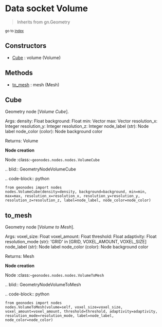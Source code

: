 
# Data socket Volume

> Inherits from gn.Geometry
  
<sub>go to [index](/docs/index.md)</sub>



## Constructors

- [Cube](#cube) : volume (Volume)

## Methods

- [to_mesh](#to_mesh) : mesh (Mesh)

## Cube

Geometry node [*Volume Cube*].


  Args:
    density: Float
    background: Float
    min: Vector
    max: Vector
    resolution_x: Integer
    resolution_y: Integer
    resolution_z: Integer
    node_label (str): Node label
    node_color (color): Node background color
    
  Returns:
    Volume
    
  **Node creation**
  
  Node :class:`~geonodes.nodes.nodes.VolumeCube`
  
  
  .. blid:: GeometryNodeVolumeCube
  
  .. code-block:: python
  
    from geonodes import nodes
    nodes.VolumeCube(density=density, background=background, min=min, max=max, resolution_x=resolution_x, resolution_y=resolution_y, resolution_z=resolution_z, label=node_label, node_color=node_color)
    

## to_mesh

Geometry node [*Volume to Mesh*].


  Args:
    voxel_size: Float
    voxel_amount: Float
    threshold: Float
    adaptivity: Float
    resolution_mode (str): 'GRID' in [GRID, VOXEL_AMOUNT, VOXEL_SIZE]
    node_label (str): Node label
    node_color (color): Node background color
    
  Returns:
    Mesh
    
  **Node creation**
  
  Node :class:`~geonodes.nodes.nodes.VolumeToMesh`
  
  
  .. blid:: GeometryNodeVolumeToMesh
  
  .. code-block:: python
  
    from geonodes import nodes
    nodes.VolumeToMesh(volume=self, voxel_size=voxel_size, voxel_amount=voxel_amount, threshold=threshold, adaptivity=adaptivity, resolution_mode=resolution_mode, label=node_label, node_color=node_color)
    
